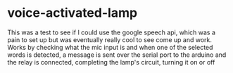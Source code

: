 # voice-activated-lamp

This was a test to see if I could use the google speech api, which was a pain to set up but was eventually really cool to see come up and work. Works by checking what the mic input is and when one of the selected words is detected, a message is sent over the serial port to the arduino and the relay is connected, completing the lamp's circuit, turning it on or off
